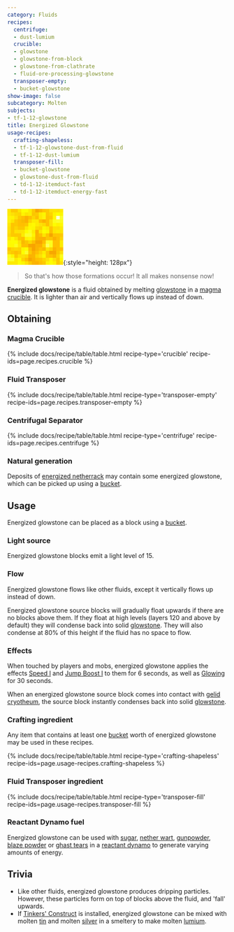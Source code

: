 ```yaml
---
category: Fluids
recipes:
  centrifuge:
  - dust-lumium
  crucible:
  - glowstone
  - glowstone-from-block
  - glowstone-from-clathrate
  - fluid-ore-processing-glowstone
  transposer-empty:
  - bucket-glowstone
show-image: false
subcategory: Molten
subjects:
- tf-1-12-glowstone
title: Energized Glowstone
usage-recipes:
  crafting-shapeless:
  - tf-1-12-glowstone-dust-from-fluid
  - tf-1-12-dust-lumium
  transposer-fill:
  - bucket-glowstone
  - glowstone-dust-from-fluid
  - td-1-12-itemduct-fast
  - td-1-12-itemduct-energy-fast
---
```


![Energized glowstone](/assets/images/docs/1.12/thermal-foundation/energized-glowstone.gif){:style="height: 128px"}

> So that's how those formations occur! It all makes nonsense now!


**Energized glowstone** is a fluid obtained by melting
[glowstone](https://minecraft.gamepedia.com/Glowstone) in a [magma
crucible](../../thermal-expansion/magma-crucible/). It is lighter than air and vertically flows up
instead of down.


Obtaining
---------

### Magma Crucible
{% include docs/recipe/table/table.html recipe-type='crucible' recipe-ids=page.recipes.crucible %}

### Fluid Transposer
{% include docs/recipe/table/table.html recipe-type='transposer-empty' recipe-ids=page.recipes.transposer-empty %}

### Centrifugal Separator
{% include docs/recipe/table/table.html recipe-type='centrifuge' recipe-ids=page.recipes.centrifuge %}

### Natural generation
Deposits of [energized netherrack](../energized-netherrack/) may contain some
energized glowstone, which can be picked up using a
[bucket](https://minecraft.gamepedia.com/Bucket).


Usage
-----

Energized glowstone can be placed as a block using a
[bucket](https://minecraft.gamepedia.com/Bucket).

### Light source
Energized glowstone blocks emit a light level of 15.

### Flow
Energized glowstone flows like other fluids, except it vertically flows up
instead of down.

Energized glowstone source blocks will gradually float upwards if there are no
blocks above them. If they float at high levels (layers 120 and above by
default) they will condense back into solid
[glowstone](https://minecraft.gamepedia.com/Glowstone). They will also condense
at 80% of this height if the fluid has no space to flow.

### Effects
When touched by players and mobs, energized glowstone applies the effects [Speed
I](https://minecraft.gamepedia.com/Status_effect#Speed) and [Jump Boost
I](https://minecraft.gamepedia.com/Status_effect#Jump_Boost) to them for 6
seconds, as well as
[Glowing](https://minecraft.gamepedia.com/Status_effect#Glowing) for 30 seconds.

When an energized glowstone source block comes into contact with [gelid
cryotheum](../gelid-cryotheum/), the source block instantly condenses back
into solid [glowstone](https://minecraft.gamepedia.com/Glowstone).

### Crafting ingredient
Any item that contains at least one
[bucket](https://minecraft.gamepedia.com/Bucket) worth of energized glowstone
may be used in these recipes.

{% include docs/recipe/table/table.html recipe-type='crafting-shapeless' recipe-ids=page.usage-recipes.crafting-shapeless %}

### Fluid Transposer ingredient
{% include docs/recipe/table/table.html recipe-type='transposer-fill' recipe-ids=page.usage-recipes.transposer-fill %}

### Reactant Dynamo fuel
Energized glowstone can be used with
[sugar](https://minecraft.gamepedia.com/Sugar), [nether
wart](https://minecraft.gamepedia.com/Nether_Wart),
[gunpowder](https://minecraft.gamepedia.com/Gunpowder), [blaze
powder](https://minecraft.gamepedia.com/Blaze_Powder) or [ghast
tears](https://minecraft.gamepedia.com/Ghast_Tear) in a [reactant
dynamo](../../thermal-expansion/reactant-dynamo/) to generate varying amounts of energy.


Trivia
------

* Like other fluids, energized glowstone produces dripping particles. However,
  these particles form on top of blocks above the fluid, and 'fall' upwards.
* If [Tinkers'
  Construct](https://minecraft.curseforge.com/projects/tinkers-construct) is
  installed, energized glowstone can be mixed with molten
  [tin](../tin-ingot/) and molten [silver](../silver-ingot/) in a smeltery
  to make molten [lumium](../lumium-ingot/).
